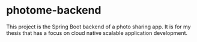 # photome-backend
This project is the Spring Boot backend of a photo sharing app. It is for my thesis that has a focus on cloud native scalable application development.
